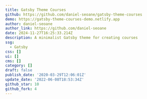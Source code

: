 ```yaml
---
title: Gatsby Theme Courses
github: https://github.com/daniel-seoane/gatsby-theme-courses
demo: https://gatsby-theme-courses-demo.netlify.app
author: daniel-seoane
author_link: https://github.com/daniel-seoane
date: 2024-11-27T16:25:33.214Z
description: A minimalist Gatsby theme for creating courses
ssg:
  - Gatsby
css: []
ui: []
cms: []
category: []
draft: false
publish_date: '2020-03-29T12:06:01Z'
update_date: '2022-06-08T18:53:34Z'
github_star: 10
github_fork: 4
---
```

